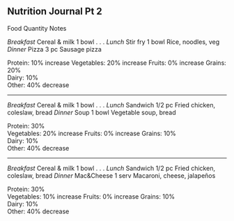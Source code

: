 ## Nutrition Journal Pt 2

Food			Quantity	Notes

*Breakfast*
Cereal & milk	1 bowl		. . .
*Lunch*
Stir fry		1 bowl		Rice, noodles, veg
*Dinner*
Pizza			3 pc		Sausage pizza

Protein: 	10%		increase
Vegetables: 20%		increase
Fruits: 	 0%		increase
Grains: 	20%		
Dairy: 		10%		
Other:		40%		decrease


---

*Breakfast*
Cereal & milk	1 bowl		. . .
*Lunch*
Sandwich		1/2 pc		Fried chicken, coleslaw, bread
*Dinner*
Soup			1 bowl		Vegetable soup, bread

Protein: 	30%		
Vegetables: 20%		increase
Fruits: 	 0%		increase
Grains: 	10%		
Dairy: 		10%		
Other:		40%		decrease


---

*Breakfast*
Cereal & milk	1 bowl		. . .
*Lunch*
Sandwich		1/2 pc		Fried chicken, coleslaw, bread
*Dinner*
Mac&Cheese		1 serv		Macaroni, cheese, jalapeños

Protein: 	30%		
Vegetables: 10%		increase
Fruits: 	 0%		increase
Grains: 	10%		
Dairy: 		10%		
Other:		40%		decrease
